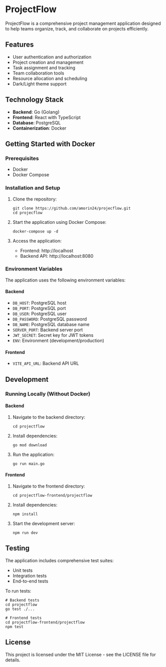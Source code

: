 # ProjectFlow

ProjectFlow is a comprehensive project management application designed to help teams organize, track, and collaborate on projects efficiently.

## Features

- User authentication and authorization
- Project creation and management
- Task assignment and tracking
- Team collaboration tools
- Resource allocation and scheduling
- Dark/Light theme support

## Technology Stack

- **Backend**: Go (Golang)
- **Frontend**: React with TypeScript
- **Database**: PostgreSQL
- **Containerization**: Docker

## Getting Started with Docker

### Prerequisites

- Docker
- Docker Compose

### Installation and Setup

1. Clone the repository:
   ```
   git clone https://github.com/amorin24/projecflow.git
   cd projecflow
   ```

2. Start the application using Docker Compose:
   ```
   docker-compose up -d
   ```

3. Access the application:
   - Frontend: http://localhost
   - Backend API: http://localhost:8080

### Environment Variables

The application uses the following environment variables:

#### Backend
- `DB_HOST`: PostgreSQL host
- `DB_PORT`: PostgreSQL port
- `DB_USER`: PostgreSQL user
- `DB_PASSWORD`: PostgreSQL password
- `DB_NAME`: PostgreSQL database name
- `SERVER_PORT`: Backend server port
- `JWT_SECRET`: Secret key for JWT tokens
- `ENV`: Environment (development/production)

#### Frontend
- `VITE_API_URL`: Backend API URL

## Development

### Running Locally (Without Docker)

#### Backend
1. Navigate to the backend directory:
   ```
   cd projectflow
   ```

2. Install dependencies:
   ```
   go mod download
   ```

3. Run the application:
   ```
   go run main.go
   ```

#### Frontend
1. Navigate to the frontend directory:
   ```
   cd projectflow-frontend/projectflow
   ```

2. Install dependencies:
   ```
   npm install
   ```

3. Start the development server:
   ```
   npm run dev
   ```

## Testing

The application includes comprehensive test suites:

- Unit tests
- Integration tests
- End-to-end tests

To run tests:

```
# Backend tests
cd projectflow
go test ./...

# Frontend tests
cd projectflow-frontend/projectflow
npm test
```

## License

This project is licensed under the MIT License - see the LICENSE file for details.
